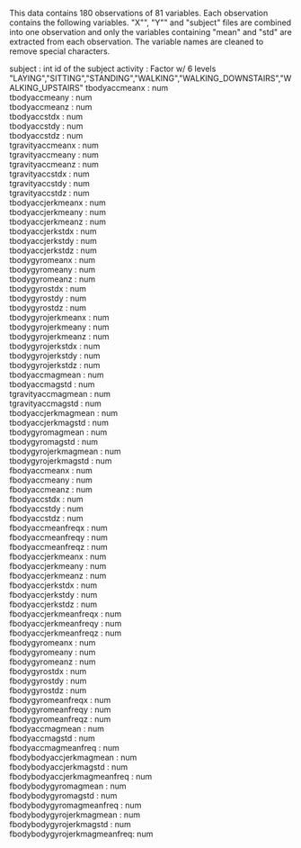 This data contains 180 observations of 81 variables. 
Each observation contains the following variables.
"X"", "Y"" and "subject" files are combined into one observation and only the variables containing "mean" and "std"
are extracted from each observation. The variable names are cleaned to remove special characters.

subject                     : int  id of the subject
activity                    : Factor w/ 6 levels "LAYING","SITTING","STANDING","WALKING","WALKING_DOWNSTAIRS","WALKING_UPSTAIRS"
tbodyaccmeanx               : num  
tbodyaccmeany               : num  
tbodyaccmeanz               : num  
tbodyaccstdx                : num  
tbodyaccstdy                : num  
tbodyaccstdz                : num  
tgravityaccmeanx            : num  
tgravityaccmeany            : num  
tgravityaccmeanz            : num  
tgravityaccstdx             : num  
tgravityaccstdy             : num  
tgravityaccstdz             : num  
tbodyaccjerkmeanx           : num  
tbodyaccjerkmeany           : num  
tbodyaccjerkmeanz           : num  
tbodyaccjerkstdx            : num  
tbodyaccjerkstdy            : num  
tbodyaccjerkstdz            : num  
tbodygyromeanx              : num  
tbodygyromeany              : num  
tbodygyromeanz              : num  
tbodygyrostdx               : num  
tbodygyrostdy               : num  
tbodygyrostdz               : num  
tbodygyrojerkmeanx          : num  
tbodygyrojerkmeany          : num  
tbodygyrojerkmeanz          : num  
tbodygyrojerkstdx           : num  
tbodygyrojerkstdy           : num  
tbodygyrojerkstdz           : num  
tbodyaccmagmean             : num  
tbodyaccmagstd              : num  
tgravityaccmagmean          : num  
tgravityaccmagstd           : num  
tbodyaccjerkmagmean         : num  
tbodyaccjerkmagstd          : num  
tbodygyromagmean            : num  
tbodygyromagstd             : num  
tbodygyrojerkmagmean        : num  
tbodygyrojerkmagstd         : num  
fbodyaccmeanx               : num  
fbodyaccmeany               : num  
fbodyaccmeanz               : num  
fbodyaccstdx                : num  
fbodyaccstdy                : num  
fbodyaccstdz                : num  
fbodyaccmeanfreqx           : num  
fbodyaccmeanfreqy           : num  
fbodyaccmeanfreqz           : num  
fbodyaccjerkmeanx           : num  
fbodyaccjerkmeany           : num  
fbodyaccjerkmeanz           : num  
fbodyaccjerkstdx            : num  
fbodyaccjerkstdy            : num  
fbodyaccjerkstdz            : num  
fbodyaccjerkmeanfreqx       : num  
fbodyaccjerkmeanfreqy       : num  
fbodyaccjerkmeanfreqz       : num  
fbodygyromeanx              : num  
fbodygyromeany              : num  
fbodygyromeanz              : num  
fbodygyrostdx               : num  
fbodygyrostdy               : num  
fbodygyrostdz               : num  
fbodygyromeanfreqx          : num  
fbodygyromeanfreqy          : num  
fbodygyromeanfreqz          : num  
fbodyaccmagmean             : num  
fbodyaccmagstd              : num  
fbodyaccmagmeanfreq         : num  
fbodybodyaccjerkmagmean     : num  
fbodybodyaccjerkmagstd      : num  
fbodybodyaccjerkmagmeanfreq : num  
fbodybodygyromagmean        : num  
fbodybodygyromagstd         : num  
fbodybodygyromagmeanfreq    : num  
fbodybodygyrojerkmagmean    : num  
fbodybodygyrojerkmagstd     : num  
fbodybodygyrojerkmagmeanfreq: num 
